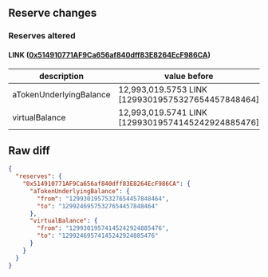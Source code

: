 ## Reserve changes

### Reserves altered

#### LINK ([0x514910771AF9Ca656af840dff83E8264EcF986CA](https://etherscan.io/address/0x514910771AF9Ca656af840dff83E8264EcF986CA))

| description | value before | value after |
| --- | --- | --- |
| aTokenUnderlyingBalance | 12,993,019.5753 LINK [12993019575327654457848464] | 12,992,469.5753 LINK [12992469575327654457848464] |
| virtualBalance | 12,993,019.5741 LINK [12993019574145242924885476] | 12,992,469.5741 LINK [12992469574145242924885476] |


## Raw diff

```json
{
  "reserves": {
    "0x514910771AF9Ca656af840dff83E8264EcF986CA": {
      "aTokenUnderlyingBalance": {
        "from": "12993019575327654457848464",
        "to": "12992469575327654457848464"
      },
      "virtualBalance": {
        "from": "12993019574145242924885476",
        "to": "12992469574145242924885476"
      }
    }
  }
}
```